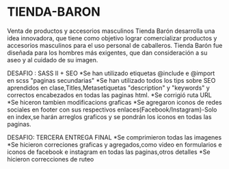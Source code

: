 # TIENDA-BARON
Venta de productos y accesorios masculinos 
Tienda Barón desarrolla una idea innovadora, que tiene como objetivo lograr comercializar productos y accesorios masculinos para el uso personal de caballeros. 
Tienda Barón fue diseñada para los hombres más exigentes, que dan consideración a su aseo y al cuidado de su imagen.

DESAFIO : SASS II + SEO
*Se han utilizado etiquetas @include e @import en scss "paginas secundarias"
*Se han utilizado todos los tips sobre SEO aprendidos en clase,Titles,Metasetiquetas "description" y "keywords" y correctos encabezados en todas las paginas html.
*Se corrigió ruta URL
*Se hiceron tambien modificacions graficas
*Se agregaron iconos de redes sociales en footer con sus respectivos enlaces(Facebook/Instagram)-Solo en index,se harán arreglos graficos y se pondrán los iconos en todas las paginas.

DESAFIO: TERCERA ENTREGA FINAL
*Se comprimieron todas las imagenes
*Se hicieron correciones graficas y agregados,como video en formularios e iconos de facebook e instagram en todas las paginas,otros detalles
*Se hicieron correcciones de ruteo

